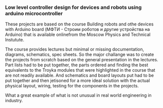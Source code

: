 ### Low level controller design for devices and robots using arduino microcontroller 

These projects are based on the course 
Building robots and othe devices with Arduino board 
(МФТИ - Строим роботов и другие устройства на Arduino)
that is available onlinefrom the Moscow Physics and Technical Instutute.

The course provides lectures but minimal or missing documentation, diagrams, schematics,
spec sheets. So the major challange was to create the projects from scratch based on 
the general presentation in the lectures. Part lists had to be put together, the parts ordered
and finding the best equivalents to the Troyka modules that were highlighted in the course 
that are not readily available. And schematics and board layouts put had to be put together and then
jetisoned for a more ideal solution with the actual physical layout, wiring, testing for 
the components in the projects.

What a great example of what is not unusual in real world engineering in industry.
